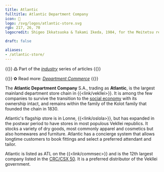 ```yaml
---
title: Atlantic
fulltitle: Atlantic Department Company
icon: 👔
logo: /svg/logos/atlantic-store.svg
rgb: 217, 26, 70
logocredit: Shigeo Ikkatsuoka & Takami Ikeda, 1984, for the Meitetsu retail company.

draft: false

aliases:
- /atlantic-store/
---
```

{{<note>}}
߷ Part of the *[industry](/industry/)* series of articles
{{</note>}}

{{<note link>}}
✿ Read more: *[Department Commerce](/stories/department/)*
{{</note>}}

The <span class="fi fi-min-atlantic-store fis"></span> **Atlantic Department Company** S.A., trading as <span class="fi fi-min-atlantic-store fis"></span> **Atlantic**, is the largest mainland department store chain in {{<link/vekllei>}}. It is among the few companies to survive the transition to the [social economy](/social-economy/) with its ownership intact, and remains within the family of the Kolot family that founded the chain in 1830.

Atlantic's flagship store is in Lonne, {{<link/oslola>}}, but has expanded in the postwar period to have stores in most populous Vekllei republics. It stocks a variety of dry goods, most commonly apparel and cosmetics but also homewares and furniture. Atlantic has a concierge system that allows longtime customers to book fittings and select a preferred attendant and tailor.

Atlantic is listed as ATL on the {{<link/commsec>}} and is the 12th largest company listed in the [CRC/CSX 50](/ratings/). It is a preferred distributor of the Vekllei government.


